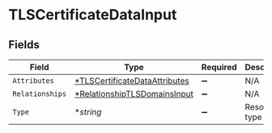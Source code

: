 # TLSCertificateDataInput


## Fields

| Field                                                                                | Type                                                                                 | Required                                                                             | Description                                                                          |
| ------------------------------------------------------------------------------------ | ------------------------------------------------------------------------------------ | ------------------------------------------------------------------------------------ | ------------------------------------------------------------------------------------ |
| `Attributes`                                                                         | [*TLSCertificateDataAttributes](../../models/shared/tlscertificatedataattributes.md) | :heavy_minus_sign:                                                                   | N/A                                                                                  |
| `Relationships`                                                                      | [*RelationshipTLSDomainsInput](../../models/shared/relationshiptlsdomainsinput.md)   | :heavy_minus_sign:                                                                   | N/A                                                                                  |
| `Type`                                                                               | **string*                                                                            | :heavy_minus_sign:                                                                   | Resource type                                                                        |